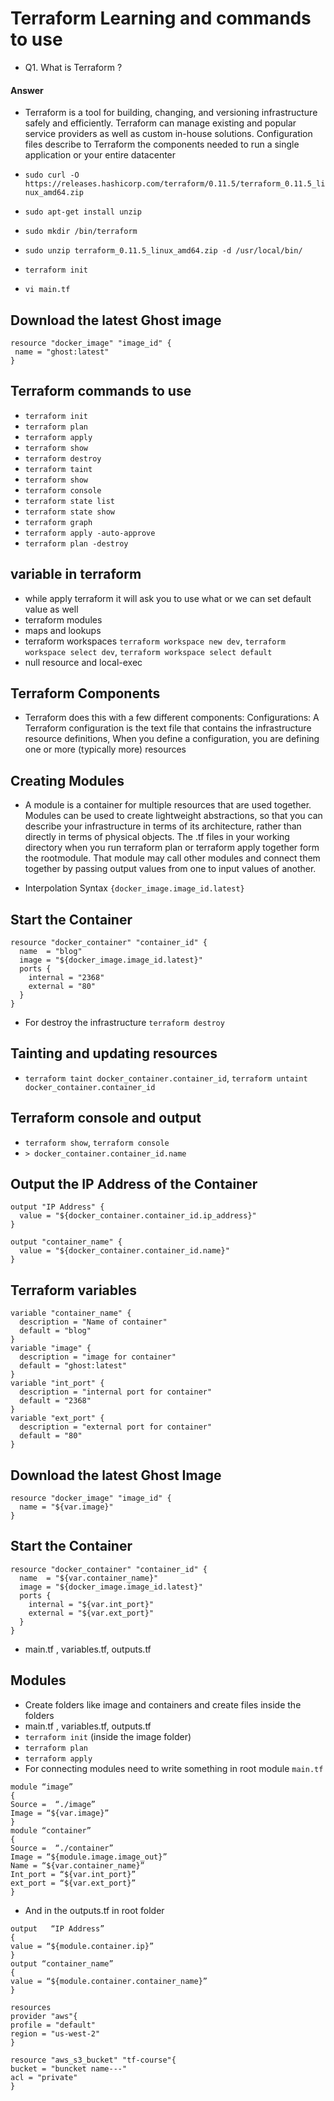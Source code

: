 # Terraform Learning and commands to use 

- Q1. What is Terraform ?

#### Answer

- Terraform is a tool for building, changing, and versioning infrastructure safely and efficiently. Terraform can manage existing and popular service providers as well as custom in-house solutions. Configuration files describe to Terraform the components needed to run a single application or your entire datacenter

- `sudo curl -O https://releases.hashicorp.com/terraform/0.11.5/terraform_0.11.5_linux_amd64.zip`
- `sudo apt-get install unzip`
- `sudo mkdir /bin/terraform`
- `sudo unzip terraform_0.11.5_linux_amd64.zip -d /usr/local/bin/`
- `terraform init`
- `vi main.tf`

## Download the latest Ghost image

```
resource "docker_image" "image_id" {
 name = "ghost:latest"
}
```

## Terraform commands to use

- `terraform init`
- `terraform plan`
- `terraform apply`
- `terraform show`
- `terraform destroy`
- `terraform taint`
- `terraform show`
- `terraform console`
- `terraform state list`
- `terraform state show`
- `terraform graph`
- `terraform apply -auto-approve`
- `terraform plan -destroy`

## variable in terraform

- while apply terraform it will ask you to use what or we can set default value as well
- terraform modules
- maps and lookups
- terraform workspaces `terraform workspace new dev`, `terraform workspace select dev`, `terraform workspace select default`
- null resource and local-exec

## Terraform Components

- Terraform does this with a few different components: Configurations: A Terraform configuration is the text file that contains the infrastructure resource definitions, When you define a configuration, you are defining one or more (typically more) resources

## Creating Modules

- A module is a container for multiple resources that are used together. Modules can be used to create lightweight abstractions, so that you can describe your infrastructure in terms of its architecture, rather than directly in terms of physical objects.
The .tf files in your working directory when you run terraform plan or terraform apply together form the rootmodule. That module may call other modules and connect them together by passing output values from one to input values of another.

- Interpolation Syntax `{docker_image.image_id.latest}`

## Start the Container

```
resource "docker_container" "container_id" {
  name  = "blog"
  image = "${docker_image.image_id.latest}"
  ports {
    internal = "2368"
    external = "80"
  }
}
```

- For destroy the infrastructure `terraform destroy`

## Tainting and updating resources

- `terraform taint docker_container.container_id`, `terraform untaint docker_container.container_id`

## Terraform console and output

- `terraform show`, `terraform console` 
- `> docker_container.container_id.name`

## Output the IP Address of the Container

```
output "IP Address" {
  value = "${docker_container.container_id.ip_address}"
}

output "container_name" {
  value = "${docker_container.container_id.name}"
}
```

## Terraform variables

```
variable "container_name" {
  description = "Name of container"
  default = "blog"
}
variable "image" {
  description = "image for container"
  default = "ghost:latest"
}
variable "int_port" {
  description = "internal port for container"
  default = "2368"
}
variable "ext_port" {
  description = "external port for container"
  default = "80"
}
```

## Download the latest Ghost Image

```
resource "docker_image" "image_id" {
  name = "${var.image}"
}
```

## Start the Container

```
resource "docker_container" "container_id" {
  name  = "${var.container_name}"
  image = "${docker_image.image_id.latest}"
  ports {
    internal = "${var.int_port}"
    external = "${var.ext_port}"
  }
}
```

- main.tf , variables.tf, outputs.tf

## Modules

- Create folders like image and containers and create files inside the folders 
- main.tf , variables.tf, outputs.tf
- `terraform init` (inside the image folder)
- `terraform plan`
- `terraform apply`
- For connecting modules need to write something in root module `main.tf`

```
module “image”
{
Source =  “./image”
Image = “${var.image}”
}
module “container”
{
Source =  “./container”
Image = “${module.image.image_out}”
Name = “${var.container_name}”
Int_port = “${var.int_port}”
ext_port = “${var.ext_port}”
}
```

- And in the outputs.tf in root folder

```
output   “IP Address”
{
value = “${module.container.ip}”
}
output “container_name”
{
value = “${module.container.container_name}”
}
```

```
resources
provider "aws"{
profile = "default"
region = "us-west-2"
}

resource "aws_s3_bucket" "tf-course"{
bucket = "buncket name---"
acl = "private"
}
```
